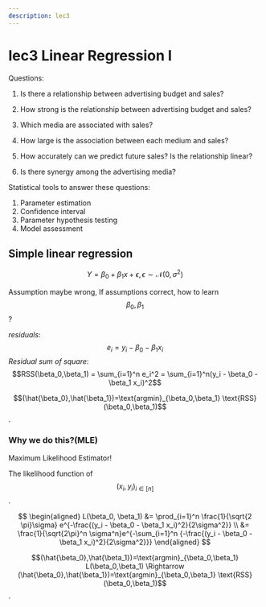 ```yaml
---
description: lec3
---
```


# lec3 Linear Regression I

Questions:

1. Is there a relationship between advertising budget and sales?

2. How strong is the relationship between advertising budget and sales?

3. Which media are associated with sales?

4. How large is the association between each medium and sales?

5. How accurately can we predict future sales? Is the relationship linear?
6. Is there synergy among the advertising media?

Statistical tools to answer these questions:

1. Parameter estimation
2. Confidence interval
3. Parameter hypothesis testing
4. Model assessment
   
## Simple linear regression

$$Y = \beta_0 + \beta_1 x + \epsilon, \epsilon \sim \mathcal{N}(0, \sigma^2)$$

Assumption maybe wrong, If assumptions correct, how to learn $$\beta_0,\beta_1$$ ?

*residuals*:$$e_i = y_i - \beta_0 - \beta_1 x_i$$
*Residual sum of square*: $$RSS(\beta_0,\beta_1) = \sum_{i=1}^n e_i^2 = \sum_{i=1}^n(y_i - \beta_0  - \beta_1 x_i)^2$$

$$(\hat{\beta_0},\hat{\beta_1})=\text{argmin}_{\beta_0,\beta_1} \text{RSS}(\beta_0,\beta_1)$$.

### Why we do this?(MLE)

Maximum Likelihood Estimator!

The likelihood function of $$(x_i,y_i)_{i \in [n]}$$.

$$
\begin{aligned}
L(\beta_0, \beta_1) &= \prod_{i=1}^n \frac{1}{\sqrt{2 \pi}\sigma} e^{-\frac{(y_i - \beta_0 - \beta_1 x_i)^2}{2\sigma^2}} \\
&= \frac{1}{\sqrt{2\pi}^n \sigma^n}e^{-\sum_{i=1}^n {-\frac{(y_i - \beta_0 - \beta_1 x_i)^2}{2\sigma^2}}}
\end{aligned}
$$

$$(\hat{\beta_0},\hat{\beta_1})=\text{argmin}_{\beta_0,\beta_1} L(\beta_0,\beta_1) \Rightarrow (\hat{\beta_0},\hat{\beta_1})=\text{argmin}_{\beta_0,\beta_1} \text{RSS}(\beta_0,\beta_1)$$.

